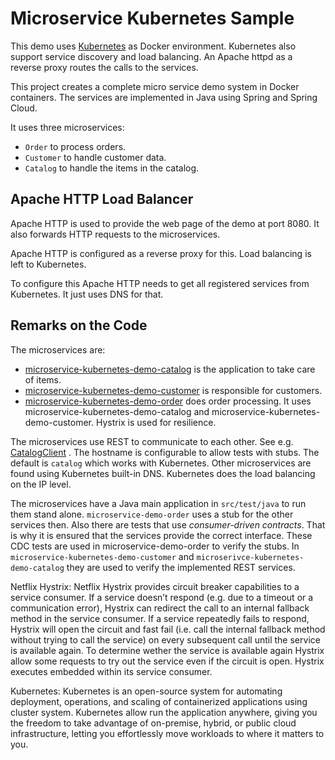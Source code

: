 Microservice Kubernetes Sample
=====================

This demo uses [Kubernetes](https://kubernetes.io/) as Docker
environment. Kubernetes also support service discovery and load
balancing. An Apache httpd as a reverse proxy routes the calls to the
services.

This project creates a complete micro service demo system in Docker
containers. The services are implemented in Java using Spring and
Spring Cloud.

It uses three microservices:
- `Order` to process orders.
- `Customer` to handle customer data.
- `Catalog` to handle the items in the catalog.


Apache HTTP Load Balancer
------------------------

Apache HTTP is used to provide the web page of the demo at
port 8080. It also forwards HTTP requests to the microservices.

Apache HTTP is configured as a reverse proxy for this.
Load balancing is left to Kubernetes.

To configure this Apache HTTP needs to get all registered services from
Kubernetes. It just uses DNS for that.


Remarks on the Code
-------------------

The microservices are:

- [microservice-kubernetes-demo-catalog](microservice-kubernetes-demo/microservice-kubernetes-demo-catalog) is the application to take care of items.
- [microservice-kubernetes-demo-customer](microservice-kubernetes-demo/microservice-kubernetes-demo-customer) is responsible for customers.
- [microservice-kubernetes-demo-order](microservice-kubernetes-demo/microservice-kubernetes-demo-order) does order processing. It uses
  microservice-kubernetes-demo-catalog and microservice-kubernetes-demo-customer.
  Hystrix is used for resilience.

The microservices use REST to communicate to each other.
See e.g. [CatalogClient](microservice-kubernetes-demo/microservice-kubernetes-demo-order/src/main/java/com/ewolff/microservice/order/clients/CatalogClient.java) .
The hostname is configurable to allow tests with stubs.
The default is `catalog` which works with Kubernetes.
Other microservices are found using Kubernetes built-in DNS.
Kubernetes does the load balancing on the IP level.

The microservices have a Java main application in `src/test/java` to
run them stand alone. `microservice-demo-order` uses a stub for the
other services then. Also there are tests that use _consumer-driven
contracts_. That is why it is ensured that the services provide the
correct interface. These CDC tests are used in microservice-demo-order
to verify the stubs. In `microservice-kubernetes-demo-customer` and
`microserivce-kubernetes-demo-catalog` they are used to verify the implemented
REST services.

Netflix Hystrix:
Netflix Hystrix provides circuit breaker capabilities to a service consumer. If a service doesn’t respond (e.g. due to a timeout or a communication error), Hystrix can redirect the call to an internal fallback method in the service consumer. If a service repeatedly fails to respond, Hystrix will open the circuit and fast fail (i.e. call the internal fallback method without trying to call the service) on every subsequent call until the service is available again. To determine wether the service is available again Hystrix allow some requests to try out the service even if the circuit is open. Hystrix executes embedded within its service consumer.

Kubernetes:
Kubernetes is an open-source system for automating deployment, operations, and scaling of containerized applications using cluster system. Kubernetes allow run the application anywhere, giving you the freedom to take advantage of on-premise, hybrid, or public cloud infrastructure, letting you effortlessly move workloads to where it matters to you.
